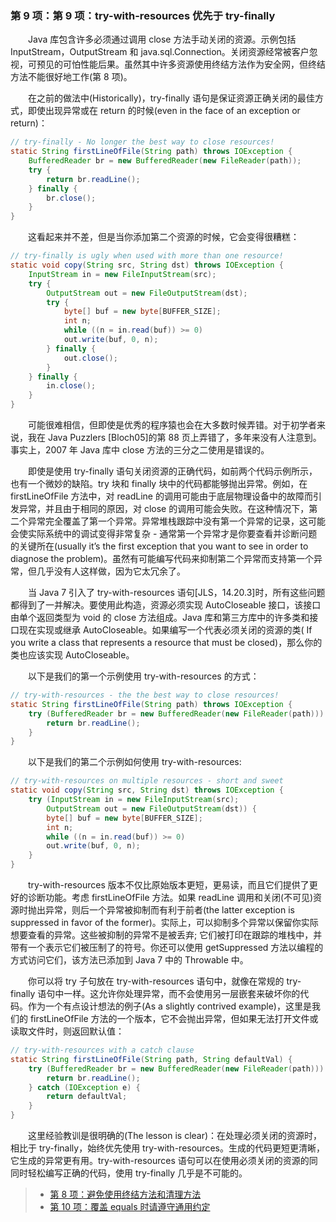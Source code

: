 ### 第 9 项：第 9 项：try-with-resources 优先于 try-finally

&emsp;&emsp;Java 库包含许多必须通过调用 close 方法手动关闭的资源。示例包括 InputStream，OutputStream 和 java.sql.Connection。关闭资源经常被客户忽视，可预见的可怕性能后果。虽然其中许多资源使用终结方法作为安全网，但终结方法不能很好地工作(第 8 项)。

&emsp;&emsp;在之前的做法中(Historically)，try-finally 语句是保证资源正确关闭的最佳方式，即使出现异常或在 return 的时候(even in the face of an exception or return)：

```java
// try-finally - No longer the best way to close resources!
static String firstLineOfFile(String path) throws IOException {
    BufferedReader br = new BufferedReader(new FileReader(path));
    try {
        return br.readLine();
    } finally {
        br.close();
    }
}
```

&emsp;&emsp;这看起来并不差，但是当你添加第二个资源的时候，它会变得很糟糕：

```java
// try-finally is ugly when used with more than one resource!
static void copy(String src, String dst) throws IOException {
    InputStream in = new FileInputStream(src);
    try {
        OutputStream out = new FileOutputStream(dst);
        try {
            byte[] buf = new byte[BUFFER_SIZE];
            int n;
            while ((n = in.read(buf)) >= 0)
            out.write(buf, 0, n);
        } finally {
            out.close();
        }
    } finally {
        in.close();
    }
}
```

&emsp;&emsp;可能很难相信，但即使是优秀的程序猿也会在大多数时候弄错。对于初学者来说，我在 Java Puzzlers \[Bloch05\]的第 88 页上弄错了，多年来没有人注意到。事实上，2007 年 Java 库中 close 方法的三分之二使用是错误的。

&emsp;&emsp;即使是使用 try-finally 语句关闭资源的正确代码，如前两个代码示例所示，也有一个微妙的缺陷。try 块和 finally 块中的代码都能够抛出异常。例如，在 firstLineOfFile 方法中，对 readLine 的调用可能由于底层物理设备中的故障而引发异常，并且由于相同的原因，对 close 的调用可能会失败。在这种情况下，第二个异常完全覆盖了第一个异常。异常堆栈跟踪中没有第一个异常的记录，这可能会使实际系统中的调试变得非常复杂 - 通常第一个异常才是你要查看并诊断问题的关键所在(usually it’s the first exception that you want to see in order to diagnose the problem)。虽然有可能编写代码来抑制第二个异常而支持第一个异常，但几乎没有人这样做，因为它太冗余了。

&emsp;&emsp;当 Java 7 引入了 try-with-resources 语句\[JLS，14.20.3\]时，所有这些问题都得到了一并解决。要使用此构造，资源必须实现 AutoCloseable 接口，该接口由单个返回类型为 void 的 close 方法组成。Java 库和第三方库中的许多类和接口现在实现或继承 AutoCloseable。如果编写一个代表必须关闭的资源的类( If you write a class that represents a resource that must be closed)，那么你的类也应该实现 AutoCloseable。

&emsp;&emsp;以下是我们的第一个示例使用 try-with-resources 的方式：

```java
// try-with-resources - the the best way to close resources!
static String firstLineOfFile(String path) throws IOException {
    try (BufferedReader br = new BufferedReader(new FileReader(path))) {
        return br.readLine();
    }
}
```

&emsp;&emsp;以下是我们的第二个示例如何使用 try-with-resources:

```java
// try-with-resources on multiple resources - short and sweet
static void copy(String src, String dst) throws IOException {
    try (InputStream in = new FileInputStream(src);
        OutputStream out = new FileOutputStream(dst)) {
        byte[] buf = new byte[BUFFER_SIZE];
        int n;
        while ((n = in.read(buf)) >= 0)
        out.write(buf, 0, n);
    }
}
```

&emsp;&emsp;try-with-resources 版本不仅比原始版本更短，更易读，而且它们提供了更好的诊断功能。考虑 firstLineOfFile 方法。如果 readLine 调用和关闭(不可见)资源时抛出异常，则后一个异常被抑制而有利于前者(the latter exception is suppressed in favor of the former)。实际上，可以抑制多个异常以保留你实际想要查看的异常。这些被抑制的异常不是被丢弃; 它们被打印在跟踪的堆栈中，并带有一个表示它们被压制了的符号。你还可以使用 getSuppressed 方法以编程的方式访问它们，该方法已添加到 Java 7 中的 Throwable 中。

&emsp;&emsp;你可以将 try 子句放在 try-with-resources 语句中，就像在常规的 try-finally 语句中一样。这允许你处理异常，而不会使用另一层嵌套来破坏你的代码。作为一个有点设计想法的例子(As a slightly contrived example)，这里是我们的 firstLineOfFile 方法的一个版本，它不会抛出异常，但如果无法打开文件或读取文件时，则返回默认值：

```java
// try-with-resources with a catch clause
static String firstLineOfFile(String path, String defaultVal) {
    try (BufferedReader br = new BufferedReader(new FileReader(path))) {
        return br.readLine();
    } catch (IOException e) {
        return defaultVal;
    }
}
```

&emsp;&emsp;这里经验教训是很明确的(The lesson is clear)：在处理必须关闭的资源时，相比于 try-finally，始终优先使用 try-with-resources。生成的代码更短更清晰，它生成的异常更有用。try-with-resources 语句可以在使用必须关闭的资源的同同时轻松编写正确的代码，使用 try-finally 几乎是不可能的。

> - [第 8 项：避免使用终结方法和清理方法](https://gitee.com/lin-mt/effective-java-third-edition/blob/master/第02章：创建和销毁对象/第8项：避免使用终结方法和清理方法.md)
> - [第 10 项：覆盖 equals 时请遵守通用约定](https://gitee.com/lin-mt/effective-java-third-edition/blob/master/第03章：对于所有对象都通用的方法/第10项：重写equals时请遵守通用约定.md)
